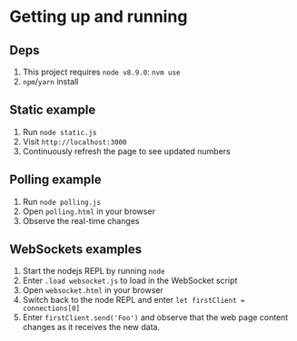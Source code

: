 # Getting up and running
## Deps
1. This project requires `node v8.9.0`: `nvm use`
1. `npm`/`yarn` install

## Static example
1. Run `node static.js`
1. Visit `http://localhost:3000`
1. Continuously refresh the page to see updated numbers

## Polling example
1. Run `node polling.js`
1. Open `polling.html` in your browser
1. Observe the real-time changes

## WebSockets examples
1. Start the nodejs REPL by running `node`
1. Enter `.load websocket.js` to load in the WebSocket script
1. Open `websocket.html` in your browser
1. Switch back to the node REPL and enter `let firstClient = connections[0]`
1. Enter `firstClient.send('Foo')` and observe that the web page content changes
as it receives the new data.
